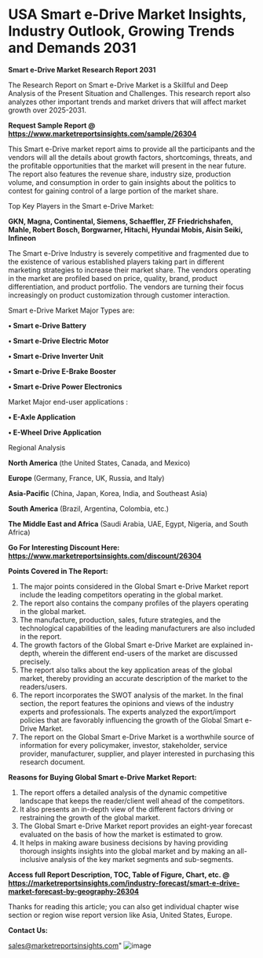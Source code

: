  # USA Smart e-Drive Market Insights, Industry Outlook, Growing Trends and Demands 2031

<strong>Smart e-Drive Market Research Report 2031</strong>

The Research Report on Smart e-Drive Market is a Skillful and Deep Analysis of the Present Situation and Challenges. This research report also analyzes other important trends and market drivers that will affect market growth over 2025-2031.

<strong>Request Sample Report @ <a href=https://www.marketreportsinsights.com/sample/26304>https://www.marketreportsinsights.com/sample/26304</a></strong>

This Smart e-Drive market report aims to provide all the participants and the vendors will all the details about growth factors, shortcomings, threats, and the profitable opportunities that the market will present in the near future. The report also features the revenue share, industry size, production volume, and consumption in order to gain insights about the politics to contest for gaining control of a large portion of the market share.

Top Key Players in the Smart e-Drive Market:

<strong>GKN, Magna, Continental, Siemens, Schaeffler, ZF Friedrichshafen, Mahle, Robert Bosch, Borgwarner, Hitachi, Hyundai Mobis, Aisin Seiki, Infineon</strong>

The Smart e-Drive Industry is severely competitive and fragmented due to the existence of various established players taking part in different marketing strategies to increase their market share. The vendors operating in the market are profiled based on price, quality, brand, product differentiation, and product portfolio. The vendors are turning their focus increasingly on product customization through customer interaction.

Smart e-Drive Market Major Types are:

<strong>• Smart e-Drive Battery

• Smart e-Drive Electric Motor

• Smart e-Drive Inverter Unit

• Smart e-Drive E-Brake Booster

• Smart e-Drive Power Electronics</strong>

Market Major end-user applications :

<strong>• E-Axle Application

• E-Wheel Drive Application</strong>

Regional Analysis

</u><strong><b>North America</b></strong> (the United States, Canada, and Mexico)

<strong><b>Europe </b></strong>(Germany, France, UK, Russia, and Italy)

<strong><b>Asia-Pacific</b></strong> (China, Japan, Korea, India, and Southeast Asia)

<strong><b>South America</b></strong> (Brazil, Argentina, Colombia, etc.)

<strong><b>The Middle East and Africa</b></strong> (Saudi Arabia, UAE, Egypt, Nigeria, and South Africa)

<strong>Go For Interesting Discount Here: <a href=https://www.marketreportsinsights.com/discount/26304>https://www.marketreportsinsights.com/discount/26304</a></strong>

<strong>Points Covered in The Report:</strong>
<ol>
  <li>The major points considered in the Global Smart e-Drive Market report include the leading competitors operating in the global market.</li>
  <li>The report also contains the company profiles of the players operating in the global market.</li>
  <li>The manufacture, production, sales, future strategies, and the technological capabilities of the leading manufacturers are also included in the report.</li>
  <li>The growth factors of the Global Smart e-Drive Market are explained in-depth, wherein the different end-users of the market are discussed precisely.</li>
  <li>The report also talks about the key application areas of the global market, thereby providing an accurate description of the market to the readers/users.</li>
  <li>The report incorporates the SWOT analysis of the market. In the final section, the report features the opinions and views of the industry experts and professionals. The experts analyzed the export/import policies that are favorably influencing the growth of the Global Smart e-Drive Market.</li>
  <li>The report on the Global Smart e-Drive Market is a worthwhile source of information for every policymaker, investor, stakeholder, service provider, manufacturer, supplier, and player interested in purchasing this research document.</li>
</ol>
<strong>Reasons for Buying Global Smart e-Drive Market Report:</strong>

<ol>
  <li>The report offers a detailed analysis of the dynamic competitive landscape that keeps the reader/client well ahead of the competitors.</li>
  <li>It also presents an in-depth view of the different factors driving or restraining the growth of the global market.</li>
  <li>The Global Smart e-Drive Market report provides an eight-year forecast evaluated on the basis of how the market is estimated to grow.</li>
  <li>It helps in making aware business decisions by having providing thorough insights insights into the global market and by making an all-inclusive analysis of the key market segments and sub-segments.</li>
</ol>
<strong>Access full Report Description, TOC, Table of Figure, Chart, etc. @ <a href=https://marketreportsinsights.com/industry-forecast/smart-e-drive-market-forecast-by-geography-26304>https://marketreportsinsights.com/industry-forecast/smart-e-drive-market-forecast-by-geography-26304</a></strong>


Thanks for reading this article; you can also get individual chapter wise section or region wise report version like Asia, United States, Europe.

<strong>Contact Us:</strong>

sales@marketreportsinsights.com"
![image](https://github.com/user-attachments/assets/e2400437-242a-4e5a-b03d-7ad1fab3feb8)
